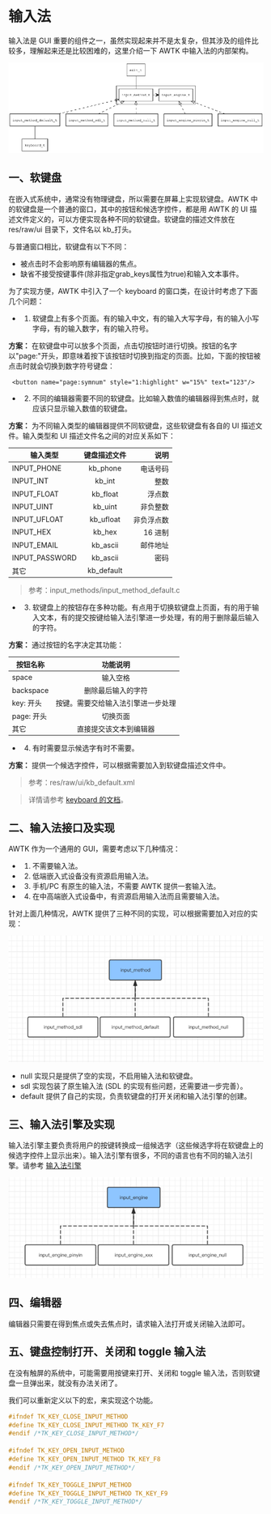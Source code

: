 # 输入法

输入法是 GUI 重要的组件之一，虽然实现起来并不是太复杂，但其涉及的组件比较多，理解起来还是比较困难的，这里介绍一下 AWTK 中输入法的内部架构。

![overview](images/input_method_overview.png)

## 一、软键盘

在嵌入式系统中，通常没有物理键盘，所以需要在屏幕上实现软键盘。AWTK 中的软键盘是一个普通的窗口，其中的按钮和候选字控件，都是用 AWTK 的 UI 描述文件定义的，可以方便实现各种不同的软键盘。软键盘的描述文件放在 res/raw/ui 目录下，文件名以 kb_打头。

与普通窗口相比，软键盘有以下不同：

* 被点击时不会影响原有编辑器的焦点。
* 缺省不接受按键事件(除非指定grab_keys属性为true)和输入文本事件。

为了实现方便，AWTK 中引入了一个 keyboard 的窗口类，在设计时考虑了下面几个问题：

* 1. 软键盘上有多个页面。有的输入中文，有的输入大写字母，有的输入小写字母，有的输入数字，有的输入符号。

**方案：** 在软键盘中可以放多个页面，点击切按钮时进行切换。按钮的名字以"page:"开头，即意味着按下该按钮时切换到指定的页面。比如，下面的按钮被点击时就会切换到数字符号键盘：

```
 <button name="page:symnum" style="1:highlight" w="15%" text="123"/>
```

* 2. 不同的编辑器需要不同的软键盘。比如输入数值的编辑器得到焦点时，就应该只显示输入数值的软键盘。

**方案：** 为不同输入类型的编辑器提供不同软键盘，这些软键盘有各自的 UI 描述文件。输入类型和 UI 描述文件名之间的对应关系如下：

| 输入类型   |      键盘描述文件      |  说明 |
|----------|:-------------:|------:|
| INPUT_PHONE | kb_phone | 电话号码|
| INPUT_INT | kb_int | 整数 |
| INPUT_FLOAT | kb_float | 浮点数|
| INPUT_UINT | kb_uint | 非负整数 |
| INPUT_UFLOAT | kb_ufloat | 非负浮点数|
| INPUT_HEX | kb_hex | 16 进制 |
| INPUT_EMAIL | kb_ascii |邮件地址|
| INPUT_PASSWORD | kb_ascii |密码|
| 其它 | kb_default ||
     
> 参考：input\_methods/input\_method\_default.c

* 3. 软键盘上的按钮存在多种功能。有点用于切换软键盘上页面，有的用于输入文本，有的提交按键给输入法引擎进一步处理，有的用于删除最后输入的字符。

**方案：** 通过按钮的名字决定其功能：

| 按钮名称  |      功能说明 |
|----------|:-------------:|
| space | 输入空格|
| backspace | 删除最后输入的字符|
| key: 开头 | 按键。需要交给输入法引擎进一步处理|
| page: 开头 |切换页面|
| 其它 |直接提交该文本到编辑器|



* 4. 有时需要显示候选字有时不需要。

**方案：** 提供一个候选字控件，可以根据需要加入到软键盘描述文件中。 

> 参考：res/raw/ui/kb_default.xml

> 详情请参考 [keyboard 的文档](https://github.com/zlgopen/awtk/blob/master/docs/manual/keyboard_t.md)。

## 二、输入法接口及实现

AWTK 作为一个通用的 GUI，需要考虑以下几种情况：

* 1. 不需要输入法。
* 2. 低端嵌入式设备没有资源启用输入法。
* 3. 手机/PC 有原生的输入法，不需要 AWTK 提供一套输入法。
* 4. 在中高端嵌入式设备中，有资源启用输入法而且需要输入法。

针对上面几种情况，AWTK 提供了三种不同的实现，可以根据需要加入对应的实现：

![input method](images/input_method.png)

* null 实现只是提供了空的实现，不启用输入法和软键盘。
* sdl 实现包装了原生输入法 (SDL 的实现有些问题，还需要进一步完善）。
* default 提供了自己的实现，负责软键盘的打开关闭和输入法引擎的创建。

## 三、输入法引擎及实现

输入法引擎主要负责将用户的按键转换成一组候选字（这些候选字将在软键盘上的候选字控件上显示出来）。输入法引擎有很多，不同的语言也有不同的输入法引擎。请参考 [输入法引擎](https://github.com/zlgopen/awtk/blob/master/src/input_engines/README.md)

![](images/input_engine.png)

## 四、编辑器

编辑器只需要在得到焦点或失去焦点时，请求输入法打开或关闭输入法即可。

## 五、键盘控制打开、关闭和 toggle 输入法

在没有触屏的系统中，可能需要用按键来打开、关闭和 toggle 输入法，否则软键盘一旦弹出来，就没有办法关闭了。

我们可以重新定义以下的宏，来实现这个功能。

```c
#ifndef TK_KEY_CLOSE_INPUT_METHOD
#define TK_KEY_CLOSE_INPUT_METHOD TK_KEY_F7
#endif /*TK_KEY_CLOSE_INPUT_METHOD*/

#ifndef TK_KEY_OPEN_INPUT_METHOD
#define TK_KEY_OPEN_INPUT_METHOD TK_KEY_F8
#endif /*TK_KEY_OPEN_INPUT_METHOD*/

#ifndef TK_KEY_TOGGLE_INPUT_METHOD
#define TK_KEY_TOGGLE_INPUT_METHOD TK_KEY_F9
#endif /*TK_KEY_TOGGLE_INPUT_METHOD*/
```


